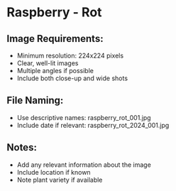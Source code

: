 # Raspberry - Rot

## Image Requirements:
- Minimum resolution: 224x224 pixels
- Clear, well-lit images
- Multiple angles if possible
- Include both close-up and wide shots

## File Naming:
- Use descriptive names: raspberry_rot_001.jpg
- Include date if relevant: raspberry_rot_2024_001.jpg

## Notes:
- Add any relevant information about the image
- Include location if known
- Note plant variety if available
